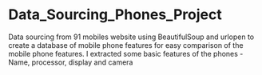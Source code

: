 # Data_Sourcing_Phones_Project
Data sourcing from 91 mobiles website using BeautifulSoup and urlopen to create a database of mobile phone features for easy comparison of the mobile phone features. I extracted some basic features of the phones - Name, processor, display and camera
